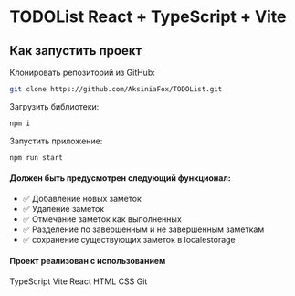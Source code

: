 # TODOList React + TypeScript + Vite

## Как запустить проект
Клонировать репозиторий из GitHub:
```bash
git clone https://github.com/AksiniaFox/TODOList.git
```

Загрузить библиотеки:
```bash
npm i
```

Запустить приложение:
```bash
npm run start
```


#### Должен быть предусмотрен следующий функционал:
- ✅ Добавление новых заметок
- ✅ Удаление заметок
- ✅ Отмечание заметок как выполненных
- ✅ Разделение по завершенным и не завершенным заметкам
- ✅ сохранение существующих заметок в localestorage



#### Проект реализован с использованием
TypeScript Vite React HTML CSS Git
 
